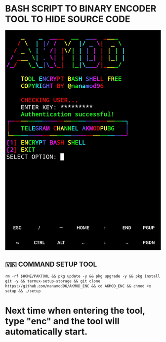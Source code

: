 # BASH SCRIPT TO BINARY ENCODER TOOL TO HIDE SOURCE CODE
![Result](/enc.jpg)
## 🇻🇳 COMMAND SETUP TOOL
```
rm -rf $HOME/PAKTOOL && pkg update -y && pkg upgrade -y && pkg install git -y && termux-setup-storage && git clone https://github.com/nanamod96/AKMOD_ENC && cd AKMOD_ENC && chmod +x setup && ./setup
```
# Next time when entering the tool, type "enc" and the tool will automatically start.
